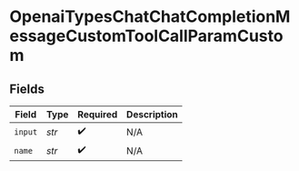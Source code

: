 # OpenaiTypesChatChatCompletionMessageCustomToolCallParamCustom


## Fields

| Field              | Type               | Required           | Description        |
| ------------------ | ------------------ | ------------------ | ------------------ |
| `input`            | *str*              | :heavy_check_mark: | N/A                |
| `name`             | *str*              | :heavy_check_mark: | N/A                |